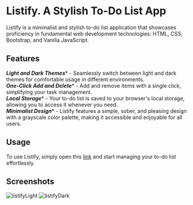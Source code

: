 # Listify. A Stylish To-Do List App
Listify is a minimalist and stylish to-do list application that showcases proficiency in fundamental web development technologies: HTML, CSS, Bootstrap, and Vanilla JavaScript.

## Features
***Light and Dark Themes**** - Seamlessly switch between light and dark themes for comfortable usage in different environments. <br/>
***One-Click Add and Delete**** - Add and remove items with a single click, simplifying your task management. <br/>
***Local Storage**** - Your to-do list is saved to your browser's local storage, allowing you to access it whenever you need. <br/>
***Minimalist Design**** - Listify features a simple, sober, and pleasing design with a grayscale color palette, making it accessible and enjoyable for all users. <br/>

## Usage
 To use Listify, simply open this [link](https://listify-psi.vercel.app/) and start managing your to-do list effortlessly.


## Screenshots 

![listifyLight](https://github.com/devFNL/toDo/assets/127357394/b18dd308-c581-4f4e-b238-f41bc631d1e8) ![listifyDark](https://github.com/devFNL/toDo/assets/127357394/8358f485-a5c6-415d-b074-7c30323f5e9f)

